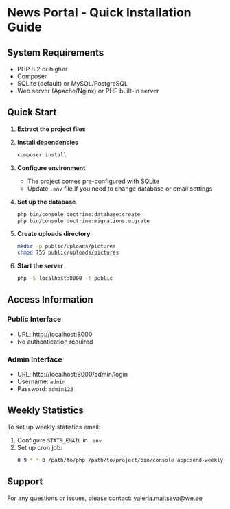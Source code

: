 # News Portal - Quick Installation Guide

## System Requirements
- PHP 8.2 or higher
- Composer
- SQLite (default) or MySQL/PostgreSQL
- Web server (Apache/Nginx) or PHP built-in server

## Quick Start

1. **Extract the project files**

2. **Install dependencies**
   ```bash
   composer install
   ```

3. **Configure environment**
   - The project comes pre-configured with SQLite
   - Update `.env` file if you need to change database or email settings

4. **Set up the database**
   ```bash
   php bin/console doctrine:database:create
   php bin/console doctrine:migrations:migrate
   ```

5. **Create uploads directory**
   ```bash
   mkdir -p public/uploads/pictures
   chmod 755 public/uploads/pictures
   ```

6. **Start the server**
   ```bash
   php -S localhost:8000 -t public
   ```

## Access Information

### Public Interface
- URL: http://localhost:8000
- No authentication required

### Admin Interface
- URL: http://localhost:8000/admin/login
- Username: `admin`
- Password: `admin123`

## Weekly Statistics
To set up weekly statistics email:
1. Configure `STATS_EMAIL` in `.env`
2. Set up cron job:
   ```bash
   0 9 * * 0 /path/to/php /path/to/project/bin/console app:send-weekly-stats
   ```

## Support
For any questions or issues, please contact: valeria.maltseva@we.ee 